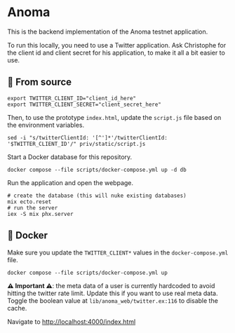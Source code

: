 # Anoma

This is the backend implementation of the Anoma testnet application.

To run this locally, you need to use a Twitter application. Ask Christophe for the client id and client secret for his application, to make it all a bit easier to use.

## 💾 From source

```shell
export TWITTER_CLIENT_ID="client_id_here"
export TWITTER_CLIENT_SECRET="client_secret_here"
```

Then, to use the prototype `index.html`, update the `script.js` file based on the environment variables.

```shell
sed -i "s/twitterClientId: '[^']*'/twitterClientId: '$TWITTER_CLIENT_ID'/" priv/static/script.js
```

Start a Docker database for this repository.

```shell
docker compose --file scripts/docker-compose.yml up -d db
```

Run the application and open the webpage.

```shell
# create the database (this will nuke existing databases)
mix ecto.reset
# run the server
iex -S mix phx.server
```

## 🐳 Docker

Make sure you update the `TWITTER_CLIENT*` values in the `docker-compose.yml` file.
```shell
docker compose --file scripts/docker-compose.yml up
```


**⚠️ Important ⚠️**:  the meta data of a user is currently hardcoded to avoid hitting the twitter rate limit. Update this if you want to use real meta data. Toggle the boolean value at `lib/anoma_web/twitter.ex:116` to disable the cache.

Navigate to [http://localhost:4000/index.html](http://localhost:4000/index.html)